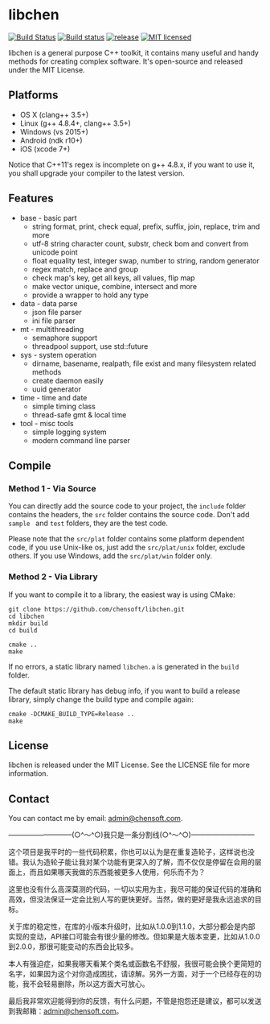 # libchen

[![Build Status](https://travis-ci.org/chensoft/libchen.svg?branch=master)](https://travis-ci.org/chensoft/libchen)
[![Build status](https://ci.appveyor.com/api/projects/status/v7jtgjh4hso5qim8?svg=true)](https://ci.appveyor.com/project/chensoft/libchen)
[![release](http://github-release-version.herokuapp.com/github/chensoft/libchen/release.svg?style=flat&refresh=2)](https://github.com/chensoft/libchen/releases/latest)
[![MIT licensed](https://img.shields.io/badge/license-MIT-blue.svg)](https://raw.githubusercontent.com/hyperium/hyper/master/LICENSE)

libchen is a general purpose C++ toolkit, it contains many useful and handy methods for creating complex software. It's open-source and released under the MIT License.

## Platforms

* OS X (clang++ 3.5+)
* Linux (g++ 4.8.4+, clang++ 3.5+)
* Windows (vs 2015+)
* Android (ndk r10+)
* iOS (xcode 7+)

Notice that C++11's regex is incomplete on g++ 4.8.x, if you want to use it, you shall upgrade your compiler to the latest version.

## Features

* base - basic part
	* string format, print, check equal, prefix, suffix, join, replace, trim and more
	* utf-8 string character count, substr, check bom and convert from unicode point
	* float equality test, integer swap, number to string, random generator
	* regex match, replace and group
	* check map's key, get all keys, all values, flip map
	* make vector unique, combine, intersect and more
	* provide a wrapper to hold any type
* data - data parse
	* json file parser
	* ini file parser
* mt - multithreading
	* semaphore support
	* threadpool support, use std::future
* sys - system operation
	* dirname, basename, realpath, file exist and many filesystem related methods
	* create daemon easily
	* uuid generator
* time - time and date
	* simple timing class
	* thread-safe gmt & local time
* tool - misc tools
	* simple logging system
	* modern command line parser

## Compile

### Method 1 - Via Source

You can directly add the source code to your project, the `include` folder contains the headers, the `src` folder contains the source code. Don't add `sample ` and `test` folders, they are the test code.

Please note that the `src/plat` folder contains some platform dependent code, if you use Unix-like os, just add the `src/plat/unix` folder, exclude others. If you use Windows, add the `src/plat/win` folder only.

### Method 2 - Via Library

If you want to compile it to a library, the easiest way is using CMake:

```
git clone https://github.com/chensoft/libchen.git
cd libchen
mkdir build
cd build

cmake ..
make
```

If no errors, a static library named `libchen.a` is generated in the `build` folder.

The default static library has debug info, if you want to build a release library, simply change the build type and compile again:

```
cmake -DCMAKE_BUILD_TYPE=Release ..
make
```

## License

libchen is released under the MIT License. See the LICENSE file for more information.

## Contact

You can contact me by email: admin@chensoft.com.

—————————(○^～^○)我只是一条分割线(○^～^○)—————————

这个项目是我平时的一些代码积累，你也可以认为是在重复造轮子，这样说也没错。我认为造轮子能让我对某个功能有更深入的了解，而不仅仅是停留在会用的层面上，而且如果哪天我做的东西能被更多人使用，何乐而不为？

这里也没有什么高深莫测的代码，一切以实用为主，我尽可能的保证代码的准确和高效，但没法保证一定会比别人写的更快更好。当然，做的更好是我永远追求的目标。

关于库的稳定性，在库的小版本升级时，比如从1.0.0到1.1.0，大部分都会是内部实现的变动，API接口可能会有很少量的修改。但如果是大版本变更，比如从1.0.0到2.0.0，那很可能变动的东西会比较多。

本人有强迫症，如果我哪天看某个类名或函数名不舒服，我很可能会换个更简短的名字，如果因为这个对你造成困扰，请谅解。另外一方面，对于一个已经存在的功能，我不会轻易删除，所以这方面大可放心。

最后我非常欢迎能得到你的反馈，有什么问题，不管是抱怨还是建议，都可以发送到我邮箱：admin@chensoft.com。